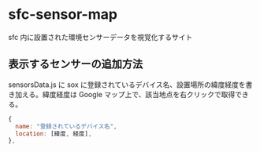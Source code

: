 # sfc-sensor-map

sfc 内に設置された環境センサーデータを視覚化するサイト

## 表示するセンサーの追加方法

sensorsData.js に sox に登録されているデバイス名、設置場所の緯度経度を書き加える。緯度経度は Google マップ上で、該当地点を右クリックで取得できる。

```js
{
  name: "登録されているデバイス名",
  location: [緯度, 経度],
},
```
